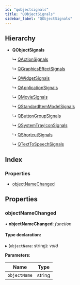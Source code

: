 ```yaml
---
id: "qobjectsignals"
title: "QObjectSignals"
sidebar_label: "QObjectSignals"
---
```


## Hierarchy

* **QObjectSignals**

  ↳ [QActionSignals](qactionsignals.md)

  ↳ [QGraphicsEffectSignals](qgraphicseffectsignals.md)

  ↳ [QWidgetSignals](qwidgetsignals.md)

  ↳ [QApplicationSignals](qapplicationsignals.md)

  ↳ [QMovieSignals](qmoviesignals.md)

  ↳ [QStandardItemModelSignals](qstandarditemmodelsignals.md)

  ↳ [QButtonGroupSignals](qbuttongroupsignals.md)

  ↳ [QSystemTrayIconSignals](qsystemtrayiconsignals.md)

  ↳ [QShortcutSignals](qshortcutsignals.md)

  ↳ [QTextToSpeechSignals](qtexttospeechsignals.md)

## Index

### Properties

* [objectNameChanged](qobjectsignals.md#objectnamechanged)

## Properties

###  objectNameChanged

• **objectNameChanged**: *function*

#### Type declaration:

▸ (`objectName`: string): *void*

**Parameters:**

Name | Type |
------ | ------ |
`objectName` | string |

